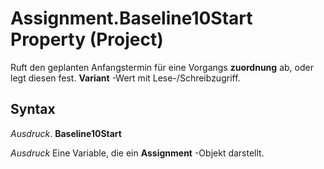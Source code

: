 
# Assignment.Baseline10Start Property (Project)

Ruft den geplanten Anfangstermin für eine Vorgangs **zuordnung** ab, oder legt diesen fest. **Variant** -Wert mit Lese-/Schreibzugriff.


## Syntax

 _Ausdruck_. **Baseline10Start**

 _Ausdruck_ Eine Variable, die ein **Assignment** -Objekt darstellt.

